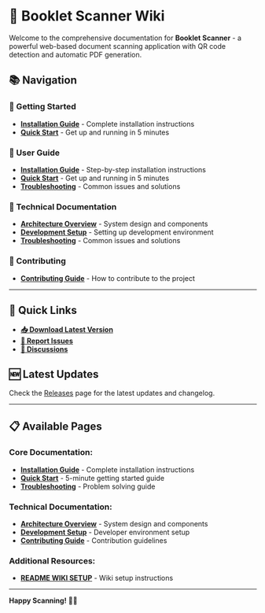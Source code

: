 # 📖 Booklet Scanner Wiki

Welcome to the comprehensive documentation for **Booklet Scanner** - a powerful web-based document scanning application with QR code detection and automatic PDF generation.

## 📚 Navigation

### 🚀 Getting Started
- **[Installation Guide](Installation-Guide)** - Complete installation instructions
- **[Quick Start](Quick-Start)** - Get up and running in 5 minutes

### 📖 User Guide  
- **[Installation Guide](Installation-Guide)** - Step-by-step installation instructions
- **[Quick Start](Quick-Start)** - Get up and running in 5 minutes
- **[Troubleshooting](Troubleshooting)** - Common issues and solutions

### 🔧 Technical Documentation
- **[Architecture Overview](Architecture‐Overview)** - System design and components
- **[Development Setup](Development‐Setup)** - Setting up development environment
- **[Troubleshooting](Troubleshooting)** - Common issues and solutions

### 🤝 Contributing
- **[Contributing Guide](Contributing‐Guide)** - How to contribute to the project

---

## 🎯 Quick Links

- **[📥 Download Latest Version](https://github.com/sunny-nanade/BookletDC/raw/main/install-booklet-scanner.bat)**
- **[🐛 Report Issues](https://github.com/sunny-nanade/BookletDC/issues)**
- **[💬 Discussions](https://github.com/sunny-nanade/BookletDC/discussions)**

## 🆕 Latest Updates

Check the [Releases](https://github.com/sunny-nanade/BookletDC/releases) page for the latest updates and changelog.

---

## 📋 Available Pages

### Core Documentation:
- **[Installation Guide](Installation-Guide)** - Complete installation instructions
- **[Quick Start](Quick-Start)** - 5-minute getting started guide  
- **[Troubleshooting](Troubleshooting)** - Problem solving guide

### Technical Documentation:
- **[Architecture Overview](Architecture‐Overview)** - System design and components
- **[Development Setup](Development‐Setup)** - Developer environment setup
- **[Contributing Guide](Contributing‐Guide)** - Contribution guidelines

### Additional Resources:
- **[README WIKI SETUP](README‐WIKI‐SETUP)** - Wiki setup instructions

---

**Happy Scanning!** 📸✨
